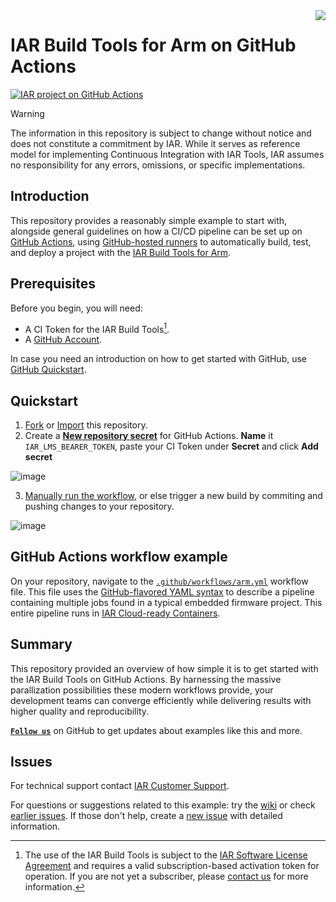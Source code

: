<img align="right" src="https://avatars.githubusercontent.com/u/9919?s=64&v=4" />

# IAR Build Tools for Arm on GitHub Actions
[![IAR project on GitHub Actions](https://github.com/iarsystems/github-actions-ci-example/actions/workflows/arm.yml/badge.svg)](https://github.com/iarsystems/github-actions-ci-example/actions/workflows/arm.yml)

>[!WARNING]
>The information in this repository is subject to change without notice and does not constitute a commitment by IAR. While it serves as reference model for implementing Continuous Integration with IAR Tools, IAR assumes no responsibility for any errors, omissions, or specific implementations.

## Introduction
This repository provides a reasonably simple example to start with, alongside general guidelines on how a CI/CD pipeline can be set up on [GitHub Actions](https://docs.github.com/en/actions), using [GitHub-hosted runners](https://docs.github.com/en/actions/using-github-hosted-runners) to automatically build, test, and deploy a project with the [IAR Build Tools for Arm](https://www.iar.com/embedded-development-tools/embedded-ci-cd).

## Prerequisites
Before you begin, you will need:
- A CI Token for the IAR Build Tools[^1].
- A [GitHub Account](https://docs.github.com/en/get-started/learning-about-github/types-of-github-accounts).

In case you need an introduction on how to get started with GitHub, use [GitHub Quickstart](https://docs.github.com/en/get-started).

## Quickstart
1. [Fork](https://docs.github.com/en/pull-requests/collaborating-with-pull-requests/working-with-forks/fork-a-repo) or [Import](https://docs.github.com/en/migrations/importing-source-code/using-github-importer/importing-a-repository-with-github-importer) this repository.
2. Create a [__New repository secret__](https://docs.github.com/en/actions/security-for-github-actions/security-guides/using-secrets-in-github-actions) for GitHub Actions. __Name__ it `IAR_LMS_BEARER_TOKEN`, paste your CI Token under __Secret__ and click __Add secret__

![image](https://github.com/user-attachments/assets/250c84f0-803a-4ae5-8355-5b359991ea9a)

3. [Manually run the workflow](https://docs.github.com/en/actions/managing-workflow-runs-and-deployments/managing-workflow-runs/manually-running-a-workflow), or else trigger a new build by commiting and pushing changes to your repository.

![image](https://github.com/user-attachments/assets/d7f93618-e993-47ae-91b0-9fe9929f1038)

## GitHub Actions workflow example
On your repository, navigate to the [`.github/workflows/arm.yml`](.github/workflows/arm.yml) workflow file. This file uses the [GitHub-flavored YAML syntax](https://docs.github.com/en/actions/using-workflows/workflow-syntax-for-github-actions) to describe a pipeline containing multiple jobs found in a typical embedded firmware project. This entire pipeline runs in [IAR Cloud-ready Containers](https://github.com/iarsystems/containers).

## Summary
This repository provided an overview of how simple it is to get started with the IAR Build Tools on GitHub Actions. By harnessing the massive parallization possibilities these modern workflows provide, your development teams can converge efficiently while delivering results with higher quality and reproducibility.

[__` Follow us `__](https://github.com/iarsystems) on GitHub to get updates about examples like this and more.


## Issues
For technical support contact [IAR Customer Support][url-iar-customer-support].

For questions or suggestions related to this example: try the [wiki][url-repo-wiki] or check [earlier issues][url-repo-issue-old]. If those don't help, create a [new issue][url-repo-issue-new] with detailed information.

[^1]: The use of the IAR Build Tools is subject to the [IAR Software License Agreement](https://github.com/iarsystems/github-actions-ci-example/blob/master/LICENSE.md) and requires a valid subscription-based activation token for operation. If you are not yet a subscriber, please [contact us](https://iar.com/about/contact) for more information.

<!-- links -->
[url-iar-customer-support]: https://iar.my.site.com/mypages/s/contactsupport

[gh-yaml-doc-url]: https://docs.github.com/en/free-pro-team@latest/actions/reference/workflow-syntax-for-github-actions
[gh-shr-url]: https://docs.github.com/en/free-pro-team@latest/actions/hosting-your-own-runners/about-self-hosted-runners 
[gh-actions-url]: https://docs.github.com/en/actions
[gh-iar-url]: https://github.com/iarsystems

[url-repo]: https://github.com/iarsystems/github-actions-ci-example
[url-repo-wiki]: https://github.com/iarsystems/github-actions-ci-example/wiki
[url-repo-issue-new]: https://github.com/iarsystems/github-actions-ci-example/issues/new
[url-repo-issue-old]: https://github.com/iarsystems/github-actions-ci-example/issues?q=is%3Aissue+is%3Aopen%7Cclosed

